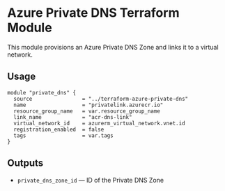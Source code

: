 # Azure Private DNS Terraform Module

This module provisions an Azure Private DNS Zone and links it to a virtual network.

## Usage

```hcl
module "private_dns" {
  source                = "../terraform-azure-private-dns"
  name                  = "privatelink.azurecr.io"
  resource_group_name   = var.resource_group_name
  link_name             = "acr-dns-link"
  virtual_network_id    = azurerm_virtual_network.vnet.id
  registration_enabled  = false
  tags                  = var.tags
}
```

## Outputs

- `private_dns_zone_id` — ID of the Private DNS Zone